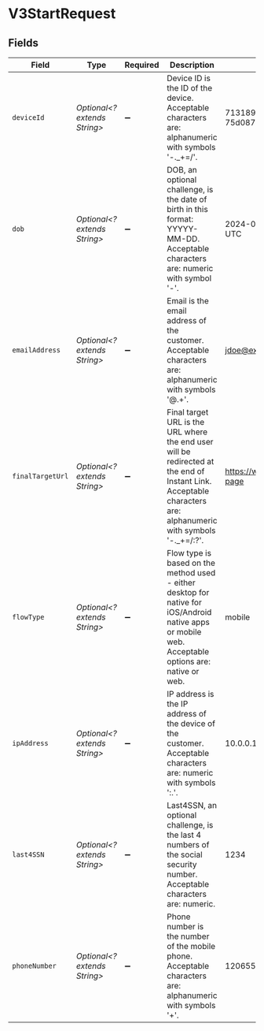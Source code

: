 # V3StartRequest


## Fields

| Field                                                                                                                                                          | Type                                                                                                                                                           | Required                                                                                                                                                       | Description                                                                                                                                                    | Example                                                                                                                                                        |
| -------------------------------------------------------------------------------------------------------------------------------------------------------------- | -------------------------------------------------------------------------------------------------------------------------------------------------------------- | -------------------------------------------------------------------------------------------------------------------------------------------------------------- | -------------------------------------------------------------------------------------------------------------------------------------------------------------- | -------------------------------------------------------------------------------------------------------------------------------------------------------------- |
| `deviceId`                                                                                                                                                     | *Optional<? extends String>*                                                                                                                                   | :heavy_minus_sign:                                                                                                                                             | Device ID is the ID of the device. Acceptable characters are: alphanumeric with symbols '-._+=/'.                                                              | 713189b8-5555-4b08-83ba-75d08780aebd                                                                                                                           |
| `dob`                                                                                                                                                          | *Optional<? extends String>*                                                                                                                                   | :heavy_minus_sign:                                                                                                                                             | DOB, an optional challenge, is the date of birth in this format: YYYYY-MM-DD. Acceptable characters are: numeric with symbol '-'.                              | 2024-05-02 00:00:00 +0000 UTC                                                                                                                                  |
| `emailAddress`                                                                                                                                                 | *Optional<? extends String>*                                                                                                                                   | :heavy_minus_sign:                                                                                                                                             | Email is the email address of the customer. Acceptable characters are: alphanumeric with symbols '@.+'.                                                        | jdoe@example.com                                                                                                                                               |
| `finalTargetUrl`                                                                                                                                               | *Optional<? extends String>*                                                                                                                                   | :heavy_minus_sign:                                                                                                                                             | Final target URL is the URL where the end user will be redirected at the end of Instant Link. Acceptable characters are: alphanumeric with symbols '-._+=/:?'. | https://www.example.com/landing-page                                                                                                                           |
| `flowType`                                                                                                                                                     | *Optional<? extends String>*                                                                                                                                   | :heavy_minus_sign:                                                                                                                                             | Flow type is based on the method used  - either desktop for native for iOS/Android native apps or mobile web. Acceptable options are: native or web.           | mobile                                                                                                                                                         |
| `ipAddress`                                                                                                                                                    | *Optional<? extends String>*                                                                                                                                   | :heavy_minus_sign:                                                                                                                                             | IP address is the IP address of the device of the customer. Acceptable characters are: numeric with symbols ':.'.                                              | 10.0.0.1                                                                                                                                                       |
| `last4SSN`                                                                                                                                                     | *Optional<? extends String>*                                                                                                                                   | :heavy_minus_sign:                                                                                                                                             | Last4SSN, an optional challenge, is the last 4 numbers of the social security number. Acceptable characters are: numeric.                                      | 1234                                                                                                                                                           |
| `phoneNumber`                                                                                                                                                  | *Optional<? extends String>*                                                                                                                                   | :heavy_minus_sign:                                                                                                                                             | Phone number is the number of the mobile phone. Acceptable characters are: alphanumeric with symbols '+'.                                                      | 12065550100                                                                                                                                                    |